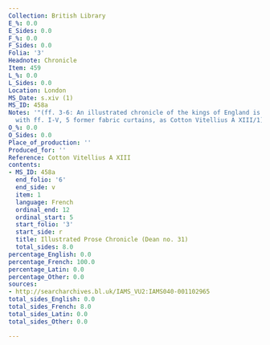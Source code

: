 ```yaml
---
Collection: British Library
E_%: 0.0
E_Sides: 0.0
F_%: 0.0
F_Sides: 0.0
Folia: '3'
Headnote: Chronicle
Item: 459
L_%: 0.0
L_Sides: 0.0
Location: London
MS_Date: s.xiv (1)
MS_ID: 458a
Notes: '"(ff. 3-6: An illustrated chronicle of the kings of England is now bound separately
  with ff. I-V, 5 former fabric curtains, as Cotton Vitellius A XIII/1)"'
O_%: 0.0
O_Sides: 0.0
Place_of_production: ''
Produced_for: ''
Reference: Cotton Vitellius A XIII
contents:
- MS_ID: 458a
  end_folio: '6'
  end_side: v
  item: 1
  language: French
  ordinal_end: 12
  ordinal_start: 5
  start_folio: '3'
  start_side: r
  title: Illustrated Prose Chronicle (Dean no. 31)
  total_sides: 8.0
percentage_English: 0.0
percentage_French: 100.0
percentage_Latin: 0.0
percentage_Other: 0.0
sources:
- http://searcharchives.bl.uk/IAMS_VU2:IAMS040-001102965
total_sides_English: 0.0
total_sides_French: 8.0
total_sides_Latin: 0.0
total_sides_Other: 0.0

---
```

